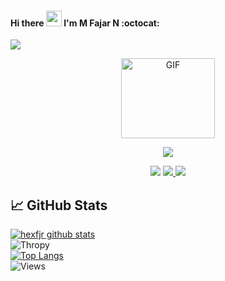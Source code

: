 #### Hi there <img src="https://media.giphy.com/media/hvRJCLFzcasrR4ia7z/giphy.gif" width="25px"/> I'm M Fajar N :octocat:

![](https://visitor-badge.glitch.me/badge?page_id=mfjrxn) 
<p align="center">
<img src="https://avatars.githubusercontent.com/u/66818358?s=40&v=4" alt="GIF" width="150" height="128"/>
</p>
<p align="center">
<img src="https://img.shields.io/badge/hmfjrxn-blue">
  </p>
 <p align="center">
  <a href="https://twitter.com/mfjrxn" target="blank"> <img src="https://img.shields.io/badge/@mfjrxn-30302f?style=flat&logo=twitter" /></a> 
  <a href="https://instagram.com/mfjrxn" target="blank"> <img src="https://img.shields.io/badge/@mfjrxn-30302f?style=flat&logo=instagram" /> </a>
   <a href="https://t.me/mfjrxn_bot" target="blank"> <img src="https://img.shields.io/badge/@hexfjr-30302f?style=flat&logo=telegram" /> </a>
</p>

## &#x1f4c8; GitHub Stats 
[![hexfjr github stats](https://github-readme-stats.vercel.app/api?username=mfjrxn&show_icons=true&theme=radical)](https://github.com/mfjrxn/) <br>
![Thropy](https://github-profile-trophy.vercel.app/?username=mfjrxn&row=1&column=4)<br>
[![Top Langs](https://github-readme-stats.vercel.app/api/top-langs/?username=mfjrxn&layout=compact)](https://github.com/mfjrxn/)<br>
![Views](https://komarev.com/ghpvc/?username=mfjrxn&label=Profile%20views&color=0e75b6&style=flat)

<!--
- 🔭 I’m currently studying on Junior High School on Lamongan, East Java, Indonesia
- 🌱 I’m currently learning HTML, CSS, Javascript, Node JS, PHP, Sass, Shell And Python
- ⚡ fun fact:  I am a perfectionist And Humorous 
- 🤔 I’m looking for help with: StackOverflow, Quora And Reddit
- 💬 Ask me about: Programming, Cyber Security Or Hacking
 :octocat: I'm Junior on:
  - Data Science
  - Data Analyst
  - Engineering
  - And Full Stack Web  
- 📫 How to reach me:
   - [TELEGRAM](https://t.me/mfjrxn_bot) 
   - [INSTAGRAM](https://instagram.com/mfjrxn)
   - [TWITTER](https://twitter.com/mfjrxn)
 - 💰 Give me Donation: 
   - [Saweria](https://saweria.co/fjrx)
 #####  [Become-A-Sponsor](https://github.com/sponsors/hexfjr)
 
 

 
 
<!--
**SECURITY87/SECURITY87** is a ✨ _special_ ✨ repository because its `README.md` (this file) appears on your GitHub profile.

Here are some ideas to get you started:

- 🔭 I’m currently working on ...
- 🌱 I’m currently learning ...
- 👯 I’m looking to collaborate on ...
- 🤔 I’m looking for help with ...
- 💬 Ask me about ...
- 📫 How to reach me: [GMAIL](mailto:mrpredatoranonymous@gmail.com) [TELEGRAM](https://t.me/DecHex) [INSTAGRAM](https://instagram.com/Haxnology_ID) [TWITTER](https://twitter.com/Haxnology_ID)
- 😄 Pronouns: ...
- ⚡ Fun fact: ...
-->
